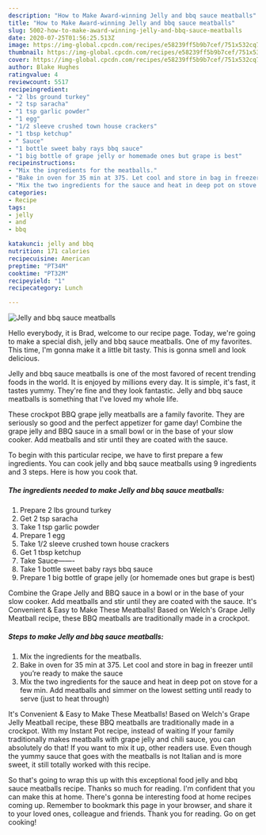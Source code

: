 ```yaml
---
description: "How to Make Award-winning Jelly and bbq sauce meatballs"
title: "How to Make Award-winning Jelly and bbq sauce meatballs"
slug: 5002-how-to-make-award-winning-jelly-and-bbq-sauce-meatballs
date: 2020-07-25T01:56:25.513Z
image: https://img-global.cpcdn.com/recipes/e58239ff5b9b7cef/751x532cq70/jelly-and-bbq-sauce-meatballs-recipe-main-photo.jpg
thumbnail: https://img-global.cpcdn.com/recipes/e58239ff5b9b7cef/751x532cq70/jelly-and-bbq-sauce-meatballs-recipe-main-photo.jpg
cover: https://img-global.cpcdn.com/recipes/e58239ff5b9b7cef/751x532cq70/jelly-and-bbq-sauce-meatballs-recipe-main-photo.jpg
author: Blake Hughes
ratingvalue: 4
reviewcount: 5517
recipeingredient:
- "2 lbs ground turkey"
- "2 tsp saracha"
- "1 tsp garlic powder"
- "1 egg"
- "1/2 sleeve crushed town house crackers"
- "1 tbsp ketchup"
- " Sauce"
- "1 bottle sweet baby rays bbq sauce"
- "1 big bottle of grape jelly or homemade ones but grape is best"
recipeinstructions:
- "Mix the ingredients for the meatballs."
- "Bake in oven for 35 min at 375. Let cool and store in bag in freezer until you’re ready to make the sauce"
- "Mix the two ingredients for the sauce and heat in deep pot on stove for a few min. Add meatballs and simmer on the lowest setting until ready to serve (just to heat through)"
categories:
- Recipe
tags:
- jelly
- and
- bbq

katakunci: jelly and bbq 
nutrition: 171 calories
recipecuisine: American
preptime: "PT34M"
cooktime: "PT32M"
recipeyield: "1"
recipecategory: Lunch

---
```



![Jelly and bbq sauce meatballs](https://img-global.cpcdn.com/recipes/e58239ff5b9b7cef/751x532cq70/jelly-and-bbq-sauce-meatballs-recipe-main-photo.jpg)

Hello everybody, it is Brad, welcome to our recipe page. Today, we're going to make a special dish, jelly and bbq sauce meatballs. One of my favorites. This time, I'm gonna make it a little bit tasty. This is gonna smell and look delicious.

Jelly and bbq sauce meatballs is one of the most favored of recent trending foods in the world. It is enjoyed by millions every day. It is simple, it's fast, it tastes yummy. They're fine and they look fantastic. Jelly and bbq sauce meatballs is something that I've loved my whole life.

These crockpot BBQ grape jelly meatballs are a family favorite. They are seriously so good and the perfect appetizer for game day! Combine the grape jelly and BBQ sauce in a small bowl or in the base of your slow cooker. Add meatballs and stir until they are coated with the sauce.


To begin with this particular recipe, we have to first prepare a few ingredients. You can cook jelly and bbq sauce meatballs using 9 ingredients and 3 steps. Here is how you cook that.

<!--inarticleads1-->

##### The ingredients needed to make Jelly and bbq sauce meatballs:

1. Prepare 2 lbs ground turkey
1. Get 2 tsp saracha
1. Take 1 tsp garlic powder
1. Prepare 1 egg
1. Take 1/2 sleeve crushed town house crackers
1. Get 1 tbsp ketchup
1. Take  Sauce——-
1. Take 1 bottle sweet baby rays bbq sauce
1. Prepare 1 big bottle of grape jelly (or homemade ones but grape is best)


Combine the Grape Jelly and BBQ sauce in a bowl or in the base of your slow cooker. Add meatballs and stir until they are coated with the sauce. It&#39;s Convenient &amp; Easy to Make These Meatballs! Based on Welch&#39;s Grape Jelly Meatball recipe, these BBQ meatballs are traditionally made in a crockpot. 

<!--inarticleads2-->

##### Steps to make Jelly and bbq sauce meatballs:

1. Mix the ingredients for the meatballs.
1. Bake in oven for 35 min at 375. Let cool and store in bag in freezer until you’re ready to make the sauce
1. Mix the two ingredients for the sauce and heat in deep pot on stove for a few min. Add meatballs and simmer on the lowest setting until ready to serve (just to heat through)


It&#39;s Convenient &amp; Easy to Make These Meatballs! Based on Welch&#39;s Grape Jelly Meatball recipe, these BBQ meatballs are traditionally made in a crockpot. With my Instant Pot recipe, instead of waiting If your family traditionally makes meatballs with grape jelly and chili sauce, you can absolutely do that! If you want to mix it up, other readers use. Even though the yummy sauce that goes with the meatballs is not Italian and is more sweet, it still totally worked with this recipe. 

So that's going to wrap this up with this exceptional food jelly and bbq sauce meatballs recipe. Thanks so much for reading. I'm confident that you can make this at home. There's gonna be interesting food at home recipes coming up. Remember to bookmark this page in your browser, and share it to your loved ones, colleague and friends. Thank you for reading. Go on get cooking!
